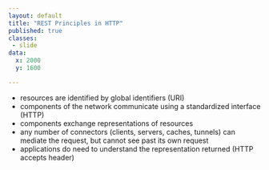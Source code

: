 ```yaml
---
layout: default
title: "REST Principles in HTTP"
published: true
classes:
 - slide
data:
  x: 2000
  y: 1600

---
```


* resources are identified by global identifiers (URI)
* components of the network communicate using a standardized interface (HTTP)
* components exchange representations of resources
* any number of connectors (clients, servers, caches, tunnels) can mediate the request, but cannot see past its own request
* applications do need to understand the representation returned (HTTP accepts header)